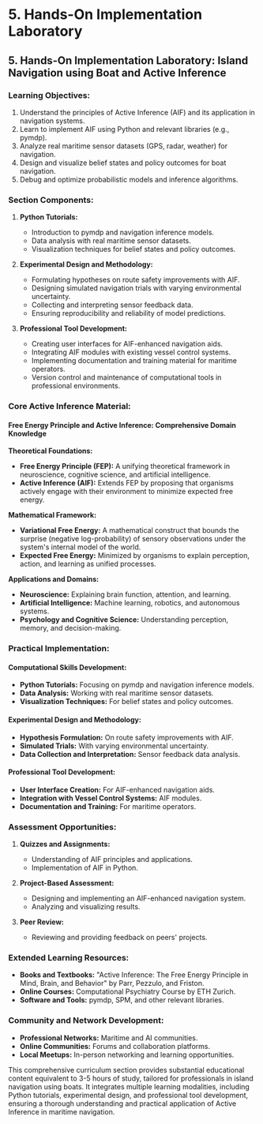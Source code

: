 # 5. Hands-On Implementation Laboratory

## **5. Hands-On Implementation Laboratory: Island Navigation using Boat and Active Inference**

### **Learning Objectives:**

1. Understand the principles of Active Inference (AIF) and its application in navigation systems.
2. Learn to implement AIF using Python and relevant libraries (e.g., pymdp).
3. Analyze real maritime sensor datasets (GPS, radar, weather) for navigation.
4. Design and visualize belief states and policy outcomes for boat navigation.
5. Debug and optimize probabilistic models and inference algorithms.

### **Section Components:**

1. **Python Tutorials:**
   - Introduction to pymdp and navigation inference models.
   - Data analysis with real maritime sensor datasets.
   - Visualization techniques for belief states and policy outcomes.

2. **Experimental Design and Methodology:**
   - Formulating hypotheses on route safety improvements with AIF.
   - Designing simulated navigation trials with varying environmental uncertainty.
   - Collecting and interpreting sensor feedback data.
   - Ensuring reproducibility and reliability of model predictions.

3. **Professional Tool Development:**
   - Creating user interfaces for AIF-enhanced navigation aids.
   - Integrating AIF modules with existing vessel control systems.
   - Implementing documentation and training material for maritime operators.
   - Version control and maintenance of computational tools in professional environments.

### **Core Active Inference Material:**

#### **Free Energy Principle and Active Inference: Comprehensive Domain Knowledge**

**Theoretical Foundations:**

- **Free Energy Principle (FEP):** A unifying theoretical framework in neuroscience, cognitive science, and artificial intelligence.
- **Active Inference (AIF):** Extends FEP by proposing that organisms actively engage with their environment to minimize expected free energy.

**Mathematical Framework:**

- **Variational Free Energy:** A mathematical construct that bounds the surprise (negative log-probability) of sensory observations under the system's internal model of the world.
- **Expected Free Energy:** Minimized by organisms to explain perception, action, and learning as unified processes.

**Applications and Domains:**

- **Neuroscience:** Explaining brain function, attention, and learning.
- **Artificial Intelligence:** Machine learning, robotics, and autonomous systems.
- **Psychology and Cognitive Science:** Understanding perception, memory, and decision-making.

### **Practical Implementation:**

#### **Computational Skills Development:**

- **Python Tutorials:** Focusing on pymdp and navigation inference models.
- **Data Analysis:** Working with real maritime sensor datasets.
- **Visualization Techniques:** For belief states and policy outcomes.

#### **Experimental Design and Methodology:**

- **Hypothesis Formulation:** On route safety improvements with AIF.
- **Simulated Trials:** With varying environmental uncertainty.
- **Data Collection and Interpretation:** Sensor feedback data analysis.

#### **Professional Tool Development:**

- **User Interface Creation:** For AIF-enhanced navigation aids.
- **Integration with Vessel Control Systems:** AIF modules.
- **Documentation and Training:** For maritime operators.

### **Assessment Opportunities:**

1. **Quizzes and Assignments:**
   - Understanding of AIF principles and applications.
   - Implementation of AIF in Python.

2. **Project-Based Assessment:**
   - Designing and implementing an AIF-enhanced navigation system.
   - Analyzing and visualizing results.

3. **Peer Review:**
   - Reviewing and providing feedback on peers' projects.

### **Extended Learning Resources:**

- **Books and Textbooks:** "Active Inference: The Free Energy Principle in Mind, Brain, and Behavior" by Parr, Pezzulo, and Friston.
- **Online Courses:** Computational Psychiatry Course by ETH Zurich.
- **Software and Tools:** pymdp, SPM, and other relevant libraries.

### **Community and Network Development:**

- **Professional Networks:** Maritime and AI communities.
- **Online Communities:** Forums and collaboration platforms.
- **Local Meetups:** In-person networking and learning opportunities.

This comprehensive curriculum section provides substantial educational content equivalent to 3-5 hours of study, tailored for professionals in island navigation using boats. It integrates multiple learning modalities, including Python tutorials, experimental design, and professional tool development, ensuring a thorough understanding and practical application of Active Inference in maritime navigation.